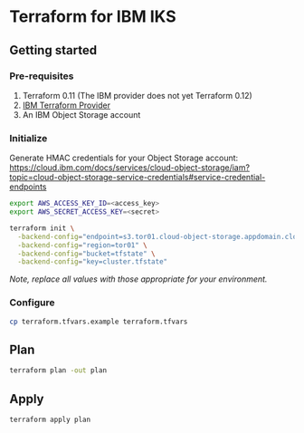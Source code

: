 # Terraform for IBM IKS

## Getting started

### Pre-requisites

1. Terraform 0.11 (The IBM provider does not yet Terraform 0.12)
1. [IBM Terraform Provider](https://github.com/IBM-Cloud/terraform-provider-ibm)
1. An IBM Object Storage account

### Initialize

Generate HMAC credentials for your Object Storage account: https://cloud.ibm.com/docs/services/cloud-object-storage/iam?topic=cloud-object-storage-service-credentials#service-credential-endpoints

```sh
export AWS_ACCESS_KEY_ID=<access_key>
export AWS_SECRET_ACCESS_KEY=<secret>
```

```sh
terraform init \
  -backend-config="endpoint=s3.tor01.cloud-object-storage.appdomain.cloud" \
  -backend-config="region=tor01" \
  -backend-config="bucket=tfstate" \
  -backend-config="key=cluster.tfstate"
```

*Note, replace all values with those appropriate for your environment.*

### Configure

```sh
cp terraform.tfvars.example terraform.tfvars
```

## Plan

```sh
terraform plan -out plan
```

## Apply

```sh
terraform apply plan
```
